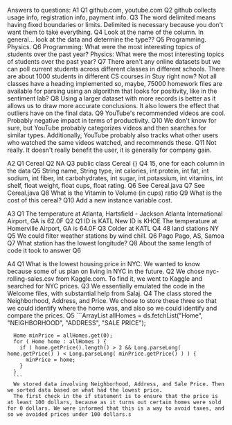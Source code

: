 Answers to questions:
A1
  Q1  github.com, youtube.com
  Q2  github collects usage info, registration info, payment info.
  Q3  The word delimited means having fixed boundaries or limits.
      Delimited is necessary because you don't want them to take everything.
  Q4  Look at the name of the column. In general... look at the data and determine the type??
  Q5  Programming. Physics.
  Q6  Programming: What were the most interesting topics of students over the past year?
      Physics: What were the most interesting topics of students over the past year?
  Q7  There aren't any online datasets but we can poll current students across different classes in different schools. There are about 1000 students in different CS courses in Stuy right now? Not all classes have a heading implemented so, maybe, 75000 homework files are available for parsing using an algorithm that looks for positivity, like in the sentiment lab?
  Q8  Using a larger dataset with more records is better as it allows us to draw more accurate conclusions. It also lowers the effect that outliers have on the final data.
  Q9  YouTube's recommended videos are cool. Probably negative impact in terms of productivity.
  Q10 We don't know for sure, but YouTube probably categorizes videos and then searches for similar types.
      Additionally, YouTube probably also tracks what other users who watched the same videos watched, and recommends these.
  Q11 Not really. It doesn't really benefit the user, it is generally for company gain.

A2
  Q1  Cereal
  Q2  NA
  Q3  public class Cereal {}
  Q4  15, one for each column in the data
  Q5  String name, String type, int calories, int protein, int fat, int sodium, int fiber, int carbohydrates, int sugar, int potassium, int vitamins, int shelf, float weight, float cups, float rating.
  Q6  See Cereal.java
  Q7  See Cereal.java
  Q8  What is the Vitamin to Volume (in cups) ratio
  Q9  What is the cost of this cereal?
  Q10 Add a new instance variable cost.

A3
  Q1  The temperature at Atlanta, Hartsfield - Jackson Atlanta International Airport, GA is 62.0F
  Q2  Q1 ID is KATL
      New ID is KHOE
      The temperature at Homerville Airport, GA is 64.0F
  Q3  Colder at KATL
  Q4  48 land stations NY
  Q5  We could filter weather stations by wind chill.
  Q6  Pago Pago, AS, Samoa
  Q7  What station has the lowest longitude?
  Q8  About the same length of code it took to answer Q6

A4
  Q1  What is the lowest housing price in NYC. We wanted to know because some of us plan on living in NYC in the future.
  Q2  We chose nyc-rolling-sales.csv from Kaggle.com. To find it, we went to Kaggle and searched for NYC prices.
  Q3  We essentially emulated the code in the Welcome files, with substantial help from Salaj.
  Q4  The class stored the Neighborhood, Address, and Price. We chose to store these three so that we could identify where the home was, and also so we could identify and compare the prices. 
  Q5  ```ArrayList<Home> allHomes = ds.fetchList("Home", "NEIGHBORHOOD", "ADDRESS", "SALE PRICE");

      Home minPrice = allHomes.get(0);
      for ( Home home : allHomes ) {
        if ( home.getPrice().length() > 2 && Long.parseLong( home.getPrice() ) < Long.parseLong( minPrice.getPrice() ) ) {
          minPrice = home;
        }
      }
      ```
      We stored data involving Neighborhood, Address, and Sale Price. Then we sorted data based on what had the lowest price.
      The first check in the if statement is to ensure that the price is at least 100 dollars, because as it turns out certain homes were sold for 0 dollars. We were informed that this is a way to avoid taxes, and so we avoided prices under 100 dollars.s
